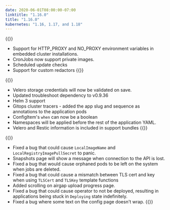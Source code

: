 ```yaml
---
date: 2020-06-01T08:00:00-07:00
linktitle: "1.16.0"
title: "1.16.0"
kubernetes: "1.16, 1.17, and 1.18"
---
```


{{<features>}}
* Support for HTTP_PROXY and NO_PROXY environment variables in embedded cluster installations.
* CronJobs now support private images.
* Scheduled update checks
* Support for custom redactors
{{</features>}}

{{<changes>}}
* Velero storage credentials will now be validated on save.
* Updated troubleshoot dependency to v0.9.36
* Helm 3 support
* Gitops cluster tracers - added the app slug and sequence as annotations to the application pods
* ConfigItem's `when` can now be a boolean
* Namespaces will be applied before the rest of the application YAML.
* Velero and Restic information is included in support bundles
{{</changes>}}

{{<fixes>}}
* Fixed a bug that could cause `LocalImageName` and `LocalRegistryImagePullSecret` to panic.
* Snapshots page will show a message when connection to the API is lost.
* Fixed a bug that would cause orphaned pods to be left on the system when jobs are deleted.
* Fixed a bug that could cause a mismatch between TLS cert and key when using `TLSCert` and `TLSKey` template functions
* Added scrolling on airgap upload progress page.
* Fixed a bug that could cause operator to not be deployed, resulting in applications being stuck in `Deploying` state indefinitely.
* Fixed a bug where some text on the config page doesn't wrap.
{{</fixes>}}
